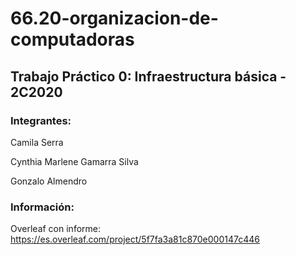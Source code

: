 # 66.20-organizacion-de-computadoras

## Trabajo Práctico 0: Infraestructura básica - 2C2020

### Integrantes:
  Camila Serra
  
  Cynthia Marlene Gamarra Silva
  
  Gonzalo Almendro
  
### Información:
  Overleaf con informe: https://es.overleaf.com/project/5f7fa3a81c870e000147c446
  
